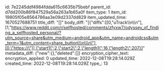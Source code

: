 id: 7e2245ddf4984fdda615c6635b75bebf
parent_id: d7dd200b86f847529a56a263a1b65a0f
item_type: 1
item_id: 19805f05e8564786aa3e09d2337dd829
item_updated_time: 1670527688751
title_diff: "[]"
body_diff: "[{\"diffs\":[[0,\"uTrack\\\n\\\n\"],[1,\"https://www.reddit.com/r/selfhosted/comments/zfyxw7/odyssey_of_finding_a_selfhosted_personal/?utm_source=share&utm_medium=android_app&utm_name=androidcss&utm_term=1&utm_content=share_button\\\n\\\n\"],[0,\"https://\"]],\"start1\":2,\"start2\":2,\"length1\":16,\"length2\":207}]"
metadata_diff: {"new":{},"deleted":[]}
encryption_cipher_text: 
encryption_applied: 0
updated_time: 2022-12-08T19:28:14.029Z
created_time: 2022-12-08T19:28:14.029Z
type_: 13